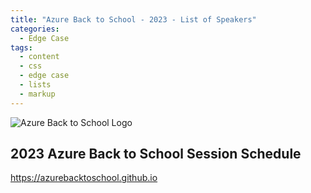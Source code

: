 ```yaml
---
title: "Azure Back to School - 2023 - List of Speakers"
categories:
  - Edge Case
tags:
  - content
  - css
  - edge case
  - lists
  - markup
---
```

<!-- Google tag (gtag.js) -->
<script async src="https://www.googletagmanager.com/gtag/js?id=G-JXSLGQQ0VC"></script>
<script>
  window.dataLayer = window.dataLayer || [];
  function gtag(){dataLayer.push(arguments);}
  gtag('js', new Date());

  gtag('config', 'G-JXSLGQQ0VC');
</script>

![Azure Back to School Logo](/images/Azure_rectangular_logo_without_background.png)

## **2023 Azure Back to School Session Schedule**

<script type="text/javascript" src="https://sessionize.com/api/v2/muvnnfbd/view/GridSmart"></script>

<https://azurebacktoschool.github.io>

